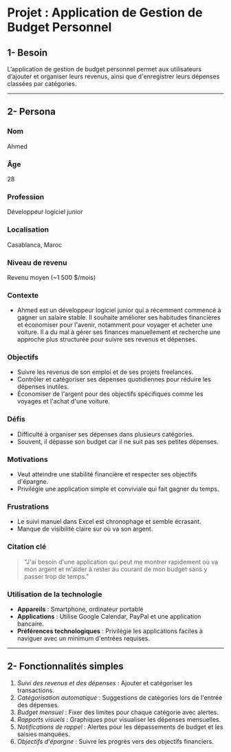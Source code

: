 # Projet : Application de Gestion de Budget Personnel

## 1- **Besoin**

L’application de gestion de budget personnel permet aux utilisateurs d’ajouter et organiser leurs revenus, ainsi que d'enregistrer leurs dépenses classées par catégories.

---
## 2- **Persona**
### Nom
Ahmed

### Âge
28

### Profession
Développeur logiciel junior

### Localisation
Casablanca, Maroc

### Niveau de revenu
Revenu moyen (~1 500 $/mois)

### Contexte
- Ahmed est un développeur logiciel junior qui a récemment commencé à gagner un salaire stable. Il souhaite améliorer ses habitudes financières et économiser pour l'avenir, notamment pour voyager et acheter une voiture. Il a du mal à gérer ses finances manuellement et recherche une approche plus structurée pour suivre ses revenus et dépenses.

### Objectifs
- Suivre les revenus de son emploi et de ses projets freelances.
- Contrôler et catégoriser ses dépenses quotidiennes pour réduire les dépenses inutiles.
- Économiser de l'argent pour des objectifs spécifiques comme les voyages et l'achat d'une voiture.

### Défis
- Difficulté à organiser ses dépenses dans plusieurs catégories.
- Souvent, il dépasse son budget car il ne suit pas ses petites dépenses.

### Motivations
- Veut atteindre une stabilité financière et respecter ses objectifs d'épargne.
- Privilégie une application simple et conviviale qui fait gagner du temps.

### Frustrations
- Le suivi manuel dans Excel est chronophage et semble écrasant.
- Manque de visibilité claire sur où va son argent.

### Citation clé
> "J'ai besoin d'une application qui peut me montrer rapidement où va mon argent et m'aider à rester au courant de mon budget sans y passer trop de temps."

### Utilisation de la technologie
- **Appareils** : Smartphone, ordinateur portable
- **Applications** : Utilise Google Calendar, PayPal et une application bancaire.
- **Préférences technologiques** : Privilégie les applications faciles à naviguer avec un minimum d'entrées requises.

---
## 2- **Fonctionnalités simples**

1. *Suivi des revenus et des dépenses* : Ajouter et catégoriser les transactions.
2. *Catégorisation automatique* : Suggestions de catégories lors de l'entrée des dépenses.
3. *Budget mensuel* : Fixer des limites pour chaque catégorie avec alertes.
4. *Rapports visuels* : Graphiques pour visualiser les dépenses mensuelles.
6. *Notifications de rappel* : Alertes pour les dépassements de budget et les saisies manquées.
7. *Objectifs d'épargne* : Suivre les progrès vers des objectifs financiers.
